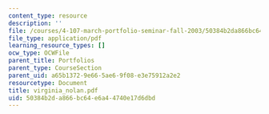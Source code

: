 ```yaml
---
content_type: resource
description: ''
file: /courses/4-107-march-portfolio-seminar-fall-2003/50384b2da866bc64e6a44740e17d6dbd_virginia_nolan.pdf
file_type: application/pdf
learning_resource_types: []
ocw_type: OCWFile
parent_title: Portfolios
parent_type: CourseSection
parent_uid: a65b1372-9e66-5ae6-9f08-e3e75912a2e2
resourcetype: Document
title: virginia_nolan.pdf
uid: 50384b2d-a866-bc64-e6a4-4740e17d6dbd
---
```

